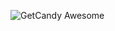 ![GetCandy Awesome](https://user-images.githubusercontent.com/50486078/182150166-434e48ae-c08e-4334-b6d7-bdbc28930496.svg)
